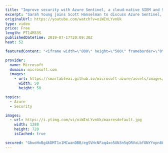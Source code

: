 ```yaml
---
title: "Improve security with Azure Sentinel, a cloud-native SIEM and SOAR solution | Azure Friday"
excerpt: "Sarah Young joins Scott Hanselman to discuss Azure Sentinel, which is a scalable, cloud-native, security information event management (SIEM) and security orchestration automated response (SOAR) solution. Azure Sentinel delivers intelligent security analytics and threat intelligence across the enterprise,"
originalUrl: https://youtube.com/watch?v=oiWInLYvnUk
type: video
price: Free
length: PT14M33S
publishedDateTime: 2019-07-17T20:09:30Z
heat: 52

featuredContent: "<iframe width=\"800\" height=\"500\" frameborder=\"0\" src=\"https://www.youtube.com/embed/oiWInLYvnUk\" allow=\"accelerometer; autoplay; encrypted-media; gyroscope; picture-in-picture\" allowfullscreen></iframe>"

provider:
  name: Microsoft
  domain: microsoft.com
  images:
    - url: https://smartableai.github.io/microsoft-azure/assets/images/organizations/microsoft.com-50x50.jpg
      width: 50
      height: 50

topics:
  - Azure
  - Security

images:
  - url: https://i.ytimg.com/vi/oiWInLYvnUk/maxresdefault.jpg
    width: 1280
    height: 720
    isCached: true

secured: "GbuoHxBg4kDMT1x1MCwanDBB/egSVHcNFaq4xo5UN3n5qORVxLbfONYYopn8O47MS2NBGuhZ8OUa60CVshQPRxLoDM6au9SKKMrEhl5z0dhFRGZ+cav5HMlu9yr8W9uaXJq+64XHU3/J0cMcoXg0W1xOWNiRG2850YXTDi7oaOhFa02L0tjzB3hbmSYfHWHkJjk2bsoDw7+QJEBtq7lkDy0wy0ZuMoD7/2k4sKNSY+RrPL2KeTGjx3/gC33EY7yqKyFnhDnjQXoM5Gi0cWGdLkrwU47DwTtsJSgTbtIt1MFtcNao01fb88G+baaKs4RaDXbd4Tje/4crOo+zSoOfHCxwU07O75hihgtUoyLfFXf+vpjI72NHsCleC3vBIDBQrADWcVYPkUaSd11L1U1C5sJyfmL+35pwkoDX3tsFfiQ=;zyhQ70IYLWkkHANwUmPe5g=="
---
```


